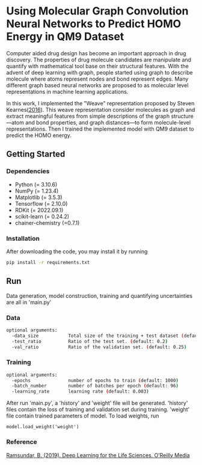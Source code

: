Using Molecular Graph Convolution Neural Networks to Predict HOMO Energy in QM9 Dataset
======================================
Computer aided drug design has become an important approach in drug discovery. The properties of drug molecule candidates are manipulate and quantify with mathematical tool base on their structural features. With the advent of deep learning with graph, people started using graph to describe molecule where atoms represent nodes and bond represent edges. Many different graph based neural networks are proposed to as molecular level representations in machine learning applications.

In this work, I implemented the "Weave" representation proposed by Steven Kearnes([2016](
https://doi.org/10.1007/s10822-016-9938-8)). This weave representation consider molecules as graph and extract meaningful features from simple descriptions of the graph structure—atom and bond properties, and graph distances—to form molecule-level representations. Then I trained the implemented model with QM9 dataset to predict the HOMO energy.
## Getting Started

### Dependencies
* Python (= 3.10.6)
* NumPy (= 1.23.4)
* Matplotlib (= 3.5.3)
* Tensorflow (= 2.10.0)
* RDKit (= 2022.09.1)
* scikit-learn (= 0.24.2)
* chainer-chemistry (=0.7.1)

### Installation

After downloading the code, you may install it by running

```bash
pip install -r requirements.txt
```

## Run
Data generation, model construction, training and quantifying uncertainties are all in 'main.py'

### Data
```bash
optional arguments:
  -data_size           Total size of the training + test dataset (default: 133000)
  -test_ratio          Ratio of the test set. (default: 0.2)
  -val_ratio           Ratio of the validation set. (default: 0.25)
```



### Training
```bash
optional arguments:
  -epochs              number of epochs to train (default: 1000)
  -batch_number        number of batches per epoch (default: 96)
  -learning_rate       learning rate (default: 0.003)
```

After run 'main.py', a 'history' and 'weight' file will be generated. 'history' files contain the loss of training and validation set during training. 'weight' file contain trained parameters of model. To load weights, run
```
model.load_weight('weight')
```
### Reference

[Ramsundar, B. (2019). Deep Learning for the Life Sciences. O'Reilly Media](https://www.amazon.com/Deep-Learning-Life-Sciences-Microscopy/dp/1492039837)

